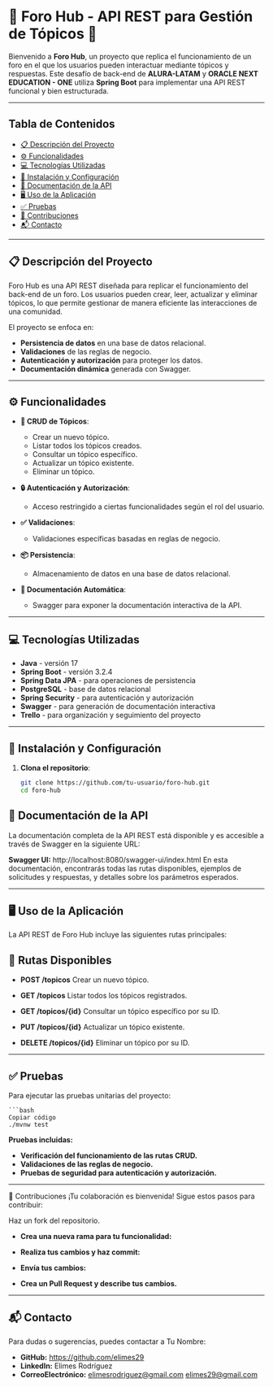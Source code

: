 # 🌟 Foro Hub - API REST para Gestión de Tópicos 🌟

Bienvenido a **Foro Hub**, un proyecto que replica el funcionamiento de un foro en el que los usuarios pueden interactuar mediante tópicos y respuestas. Este desafío de back-end de **ALURA-LATAM** y **ORACLE NEXT EDUCATION - ONE** utiliza **Spring Boot** para implementar una API REST funcional y bien estructurada.

---

## Tabla de Contenidos

- [📋 Descripción del Proyecto](#-descripción-del-proyecto)
- [⚙️ Funcionalidades](#️-funcionalidades)
- [💻 Tecnologías Utilizadas](#-tecnologías-utilizadas)
- [🔧 Instalación y Configuración](#-instalación-y-configuración)
- [📑 Documentación de la API](#-documentación-de-la-api)
- [🖥️ Uso de la Aplicación](#️-uso-de-la-aplicación)
- [✅ Pruebas](#-pruebas)
- [🤝 Contribuciones](#-contribuciones)
- [📬 Contacto](#-contacto)

---

## 📋 Descripción del Proyecto

Foro Hub es una API REST diseñada para replicar el funcionamiento del back-end de un foro. Los usuarios pueden crear, leer, actualizar y eliminar tópicos, lo que permite gestionar de manera eficiente las interacciones de una comunidad.

El proyecto se enfoca en:

- **Persistencia de datos** en una base de datos relacional.
- **Validaciones** de las reglas de negocio.
- **Autenticación y autorización** para proteger los datos.
- **Documentación dinámica** generada con Swagger.

---

## ⚙️ Funcionalidades

- **🔧 CRUD de Tópicos**:
  - Crear un nuevo tópico.
  - Listar todos los tópicos creados.
  - Consultar un tópico específico.
  - Actualizar un tópico existente.
  - Eliminar un tópico.

- **🔒 Autenticación y Autorización**:
  - Acceso restringido a ciertas funcionalidades según el rol del usuario.

- **✅ Validaciones**:
  - Validaciones específicas basadas en reglas de negocio.

- **📦 Persistencia**:
  - Almacenamiento de datos en una base de datos relacional.

- **📑 Documentación Automática**:
  - Swagger para exponer la documentación interactiva de la API.

---

## 💻 Tecnologías Utilizadas

- **Java** - versión 17
- **Spring Boot** - versión 3.2.4
- **Spring Data JPA** - para operaciones de persistencia
- **PostgreSQL** - base de datos relacional
- **Spring Security** - para autenticación y autorización
- **Swagger** - para generación de documentación interactiva
- **Trello** - para organización y seguimiento del proyecto

---

## 🔧 Instalación y Configuración

1. **Clona el repositorio**:

   ```bash
   git clone https://github.com/tu-usuario/foro-hub.git
   cd foro-hub

## 📑 Documentación de la API

La documentación completa de la API REST está disponible y es accesible a través de Swagger en la siguiente URL:

**Swagger UI:** http://localhost:8080/swagger-ui/index.html
En esta documentación, encontrarás todas las rutas disponibles, ejemplos de solicitudes y respuestas, y detalles sobre los parámetros esperados.

---

## 🖥️ Uso de la Aplicación
La API REST de Foro Hub incluye las siguientes rutas principales:

## 📄 Rutas Disponibles

- **POST /topicos**
Crear un nuevo tópico.

- **GET /topicos**
Listar todos los tópicos registrados.

- **GET /topicos/{id}**
Consultar un tópico específico por su ID.

- **PUT /topicos/{id}**
Actualizar un tópico existente.

- **DELETE /topicos/{id}**
Eliminar un tópico por su ID.

---

## ✅ Pruebas
Para ejecutar las pruebas unitarias del proyecto:

    ```bash
    Copiar código
    ./mvnw test

**Pruebas incluidas:**
- **Verificación del funcionamiento de las rutas CRUD.**
- **Validaciones de las reglas de negocio.**
- **Pruebas de seguridad para autenticación y autorización.**

---

🤝 Contribuciones
¡Tu colaboración es bienvenida! Sigue estos pasos para contribuir:

Haz un fork del repositorio.

- **Crea una nueva rama para tu funcionalidad:**

- **Realiza tus cambios y haz commit:**

- **Envía tus cambios:**

- **Crea un Pull Request y describe tus cambios.**

---

## 📬 Contacto
Para dudas o sugerencias, puedes contactar a Tu Nombre:

- **GitHub:** https://github.com/elimes29
- **LinkedIn:** Elimes Rodríguez
- **CorreoElectrónico:** elimesrodriguez@gmail.com elimes29@gmail.com